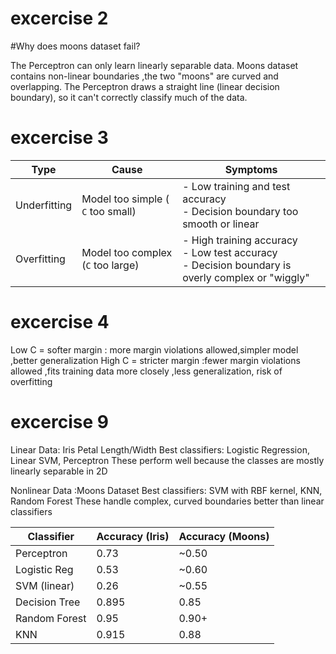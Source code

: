 # excercise 2 
#Why does moons dataset fail?

The Perceptron can only learn linearly separable data.
Moons dataset contains non-linear boundaries ,the two "moons" are curved and overlapping. The Perceptron draws a straight line (linear decision boundary), so it can't correctly classify much of the data.

# excercise 3
| Type             | Cause                                   | Symptoms                                                                                             |
| ---------------- | --------------------------------------- | ---------------------------------------------------------------------------------------------------- |
|   Underfitting   | Model too simple ( `C` too small)       | - Low training and test accuracy<br>- Decision boundary too smooth or linear                         |
|   Overfitting    | Model too complex  (`C` too large)      | - High training accuracy<br>- Low test accuracy<br>- Decision boundary is overly complex or "wiggly" |

              
# excercise 4
Low C = softer margin : more margin violations allowed,simpler model ,better generalization
High C = stricter margin :fewer margin violations allowed ,fits training data more closely ,less generalization, risk of overfitting

# excercise 9
Linear Data: Iris Petal Length/Width
Best classifiers: Logistic Regression, Linear SVM, Perceptron
These perform well because the classes are mostly linearly separable in 2D

Nonlinear Data :Moons Dataset
Best classifiers: SVM with RBF kernel, KNN, Random Forest
These handle complex, curved boundaries better than linear classifiers

| Classifier    | Accuracy (Iris) | Accuracy (Moons) |
| ------------- | --------------- | ---------------- |
| Perceptron    | 0.73            | ~0.50           |
| Logistic Reg  | 0.53            | ~0.60           |
| SVM (linear)  | 0.26            | ~0.55           |
| Decision Tree | 0.895           | 0.85             |
| Random Forest | 0.95            | 0.90+            |
| KNN           | 0.915           | 0.88             |
